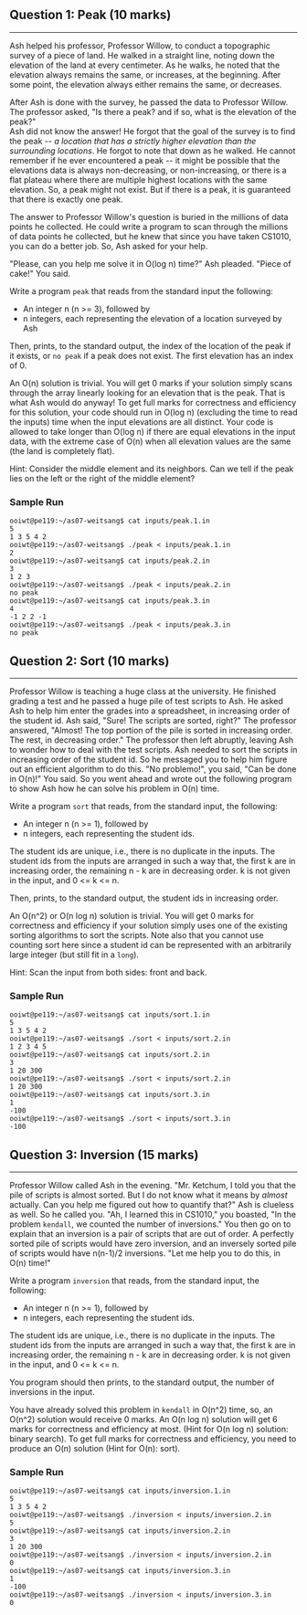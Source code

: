 ## Question 1: Peak (10 marks)
------------------------------

Ash helped his professor, Professor Willow, to conduct a
topographic survey of a piece of land.   He walked in a
straight line, noting down the elevation of the land at
every centimeter.  As he walks, he noted that the elevation
always remains the same, or increases, at the beginning.
After some point, the elevation always either remains the 
same, or decreases.  

After Ash is done with the survey, he passed the data
to Professor Willow.  The professor asked, "Is there a 
peak?  and if so, what is the elevation of the peak?"  
Ash did not know the answer!  He forgot that the goal 
of the survey is to find the peak -- _a location that has
a strictly higher elevation than the surrounding locations_.
He forgot to note that down as he walked.  He cannot
remember if he ever encountered a peak -- it might be
possible that the elevations data is always non-decreasing,
or non-increasing, or there is a flat plateau where there
are multiple highest locations with the same elevation.
So, a peak might not exist.  But if there is a peak,
it is guaranteed that there is exactly one peak.

The answer to Professor Willow's question is buried in
the millions of data points he collected.  He could write
a program to scan through the millions of data points he
collected, but he knew that since you have taken CS1010,
you can do a better job.  So, Ash asked for your help.

"Please, can you help me solve it in O(log n) time?"  Ash
pleaded.  "Piece of cake!"  You said.

Write a program `peak` that reads from the standard input
the following:

- An integer n (n >= 3), followed by
- n integers, each representing the elevation of a location
  surveyed by Ash

Then, prints, to the standard output, the index of the
location of the peak if it exists, or `no peak` if a peak
does not exist.   The first elevation has an index of 0.

An O(n) solution is trivial.  You will get 0 marks if
your solution simply scans through the array linearly
looking for an elevation that is the peak.  That is what
Ash would do anyway!  To get full marks for correctness
and efficiency for this solution, your code should run
in O(log n) (excluding the time to read the inputs) time
when the input elevations are all distinct.  Your code is
allowed to take longer than O(log n) if there are equal
elevations in the input data, with the extreme case of
O(n) when all elevation values are the same (the land is
completely flat).

Hint: Consider the middle element and its neighbors.  Can we
tell if the peak lies on the left or the right of the middle
element?

### Sample Run
```
ooiwt@pe119:~/as07-weitsang$ cat inputs/peak.1.in
5
1 3 5 4 2
ooiwt@pe119:~/as07-weitsang$ ./peak < inputs/peak.1.in
2
ooiwt@pe119:~/as07-weitsang$ cat inputs/peak.2.in
3
1 2 3
ooiwt@pe119:~/as07-weitsang$ ./peak < inputs/peak.2.in
no peak
ooiwt@pe119:~/as07-weitsang$ cat inputs/peak.3.in
4
-1 2 2 -1
ooiwt@pe119:~/as07-weitsang$ ./peak < inputs/peak.3.in
no peak
```

## Question 2: Sort (10 marks)
---------------------------------

Professor Willow is teaching a huge class at the
university.  He finished grading a test and he passed a
huge pile of test scripts to Ash.  He asked Ash to help him
enter the grades into a spreadsheet, in increasing order of
the student id.  Ash said, "Sure!  The scripts are sorted,
right?"  The professor answered, "Almost!  The top portion
of the pile is sorted in increasing order.  The rest,
in decreasing order."  The professor then left abruptly,
leaving Ash to wonder how to deal with the test scripts.
Ash needed to sort the scripts in increasing order of the
student id.  So he messaged you to help him figure out an
efficient algorithm to do this.  "No problemo!", you said,
"Can be done in O(n)!"  You said.  So you went ahead and
wrote out the following program to show Ash how he can
solve his problem in O(n) time.

Write a program `sort` that reads, from the standard input,
the following:

- An integer n (n >= 1), followed by
- n integers, each representing the student ids.

The student ids are unique, i.e., there is no duplicate in
the inputs.  The student ids from the inputs are arranged in
such a way that, the first k are in increasing order, the
remaining n - k are in decreasing order.  k is not given
in the input, and 0 <= k <= n.

Then, prints, to the standard output, the student ids in
increasing order.

An O(n^2) or O(n log n) solution is trivial.  You will
get 0 marks for correctness and efficiency if your solution
simply uses one of the existing sorting algorithms to sort
the scripts.  Note also that you cannot use counting sort
here since a student id can be represented with an
arbitrarily large integer (but still fit in a `long`).

Hint: Scan the input from both sides: front and back.

### Sample Run
```
ooiwt@pe119:~/as07-weitsang$ cat inputs/sort.1.in
5
1 3 5 4 2
ooiwt@pe119:~/as07-weitsang$ ./sort < inputs/sort.2.in
1 2 3 4 5
ooiwt@pe119:~/as07-weitsang$ cat inputs/sort.2.in
3
1 20 300
ooiwt@pe119:~/as07-weitsang$ ./sort < inputs/sort.2.in
1 20 300
ooiwt@pe119:~/as07-weitsang$ cat inputs/sort.3.in
1
-100
ooiwt@pe119:~/as07-weitsang$ ./sort < inputs/sort.3.in
-100
```

## Question 3: Inversion (15 marks)
-----------------------------------

Professor Willow called Ash in the evening.  "Mr. Ketchum,
I told you that the pile of scripts is almost sorted.
But I do not know what it means by _almost_ actually.
Can you help me figured out how to quantify that?"  Ash is
clueless as well.  So he called you.  "Ah, I learned
this in CS1010," you boasted, "In the problem `kendall`,
we counted the number of inversions."  You then go on to
explain that an inversion is a pair of scripts that are out
of order.  A perfectly sorted pile of scripts would have
zero inversion, and an inversely sorted pile of scripts
would have n(n-1)/2 inversions.  "Let me help you to do
this, in O(n) time!"

Write a program `inversion` that reads, from the standard
input, the following:

- An integer n (n >= 1), followed by
- n integers, each representing the student ids.

The student ids are unique, i.e., there is no duplicate in
the inputs.  The student ids from the inputs are arranged
in such a way that, the first k are in increasing order,
the remaining n - k are in decreasing order.  k is not
given in the input, and 0 <= k <= n.

You program should then prints, to the standard output,
the number of inversions in the input.

You have already solved this problem in `kendall` in
O(n^2) time, so, an O(n^2) solution would receive 0 marks.
An O(n log n) solution will get 6 marks for correctness and
efficiency at most. (Hint for O(n log n) solution: binary
search).  To get full marks for correctness and efficiency,
you need to produce an O(n) solution (Hint for O(n): sort).

### Sample Run
```
ooiwt@pe119:~/as07-weitsang$ cat inputs/inversion.1.in
5
1 3 5 4 2
ooiwt@pe119:~/as07-weitsang$ ./inversion < inputs/inversion.2.in
5
ooiwt@pe119:~/as07-weitsang$ cat inputs/inversion.2.in
3
1 20 300
ooiwt@pe119:~/as07-weitsang$ ./inversion < inputs/inversion.2.in
0
ooiwt@pe119:~/as07-weitsang$ cat inputs/inversion.3.in
1
-100
ooiwt@pe119:~/as07-weitsang$ ./inversion < inputs/inversion.3.in
0
```
